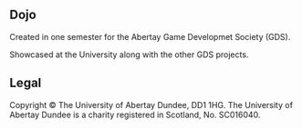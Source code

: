 Dojo
----
Created in one semester for the Abertay Game Developmet Society (GDS).

Showcased at the University along with the other GDS projects.

 
Legal
-----
Copyright © The University of Abertay Dundee, DD1 1HG. The University of Abertay Dundee is a charity registered in Scotland, No. SC016040.
